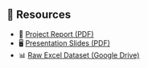 ## 📁 Resources

- 📄 [Project Report (PDF)](./your-report.pdf)
- 🖥️ [Presentation Slides (PDF)](./your-ppt.pdf)
- 📊 [Raw Excel Dataset (Google Drive)](https://drive.google.com/file/d/1gVVshJCt_0bVaV8u7KP-us2KutHOejou/view?usp=drive_link)
